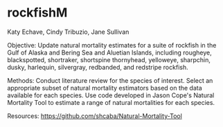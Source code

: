 # rockfishM

Katy Echave, Cindy Tribuzio, Jane Sullivan

Objective:  Update natural mortality estimates for a suite of rockfish in the Gulf of Alaska and Bering Sea and Aluetian Islands, including rougheye, blackspotted, shortraker, shortspine thornyhead, yelloweye, sharpchin, dusky, harlequin, silvergray, redbanded, and redstripe rockfish. 

Methods:  Conduct literature review for the species of interest. Select an appropriate subset of natural mortality estimators based on the data available for each species. Use code developed in Jason Cope's Natural Mortality Tool to estimate a range of natural mortalities for each species.

Resources:  https://github.com/shcaba/Natural-Mortality-Tool

